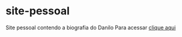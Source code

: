 # site-pessoal
 Site pessoal contendo a biografia do Danilo
Para acessar [clique aqui](https://danilokarasov.github.io/site-pessoal/index)

